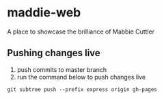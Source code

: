 # maddie-web

A place to showcase the brilliance of Mabbie Cuttler

## Pushing changes live

1. push commits to master branch
2. run the command below to push changes live

```
git subtree push --prefix express origin gh-pages
```

